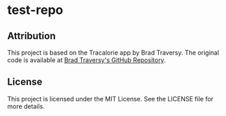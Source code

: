 # test-repo

## Attribution
This project is based on the Tracalorie app by Brad Traversy. The original code is available at [Brad Traversy's GitHub Repository](https://github.com/bradtraversy/tracalorie).

## License
This project is licensed under the MIT License. See the LICENSE file for more details.

